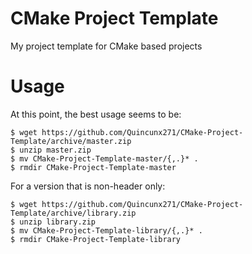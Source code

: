 # CMake Project Template

My project template for CMake based projects

# Usage

At this point, the best usage seems to be:

```
$ wget https://github.com/Quincunx271/CMake-Project-Template/archive/master.zip
$ unzip master.zip
$ mv CMake-Project-Template-master/{,.}* .
$ rmdir CMake-Project-Template-master
```

For a version that is non-header only:


```
$ wget https://github.com/Quincunx271/CMake-Project-Template/archive/library.zip
$ unzip library.zip
$ mv CMake-Project-Template-library/{,.}* .
$ rmdir CMake-Project-Template-library
```
